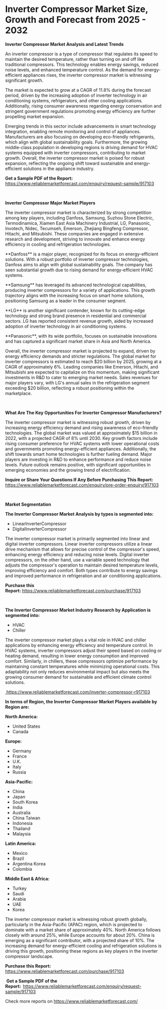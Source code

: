 <p><h1>Inverter Compressor Market Size, Growth and Forecast from 2025 - 2032</h1></p><p><strong>Inverter Compressor Market Analysis and Latest Trends</strong></p>
<p><p>An inverter compressor is a type of compressor that regulates its speed to maintain the desired temperature, rather than turning on and off like traditional compressors. This technology enables energy savings, reduced noise levels, and enhanced temperature control. As the demand for energy-efficient appliances rises, the inverter compressor market is witnessing significant growth. </p><p>The market is expected to grow at a CAGR of 11.8% during the forecast period, driven by the increasing adoption of inverter technology in air conditioning systems, refrigerators, and other cooling applications. Additionally, rising consumer awareness regarding energy conservation and stringent government regulations promoting energy efficiency are further propelling market expansion. </p><p>Emerging trends in this sector include advancements in smart technology integration, enabling remote monitoring and control of appliances. Manufacturers are also focusing on developing eco-friendly refrigerants, which align with global sustainability goals. Furthermore, the growing middle-class population in developing regions is driving demand for HVAC systems equipped with inverter compressors, contributing to market growth. Overall, the inverter compressor market is poised for robust expansion, reflecting the ongoing shift toward sustainable and energy-efficient solutions in the appliance industry.</p></p>
<p><strong>Get a Sample PDF of the Report:&nbsp;</strong> <a href="https://www.reliablemarketforecast.com/enquiry/request-sample/917103?utm_campaign=2296&utm_medium=2&utm_source=Github&utm_content=ia&utm_term=21022025&utm_id=inverter-compressor">https://www.reliablemarketforecast.com/enquiry/request-sample/917103</a></p>
<p>&nbsp;</p>
<p><strong>Inverter Compressor Major Market Players</strong></p>
<p><p>The inverter compressor market is characterized by strong competition among key players, including Danfoss, Samsung, Suzhou Stone Electric, Termodinamica, Xiamen East Asia Machinery Industrial, LG, Panasonic, Invotech, Nidec, Tecumseh, Emerson, Zhejiang Bingfeng Compressor, Hitachi, and Mitsubishi. These companies are engaged in extensive research and development, striving to innovate and enhance energy efficiency in cooling and refrigeration technologies.</p><p>**Danfoss** is a major player, recognized for its focus on energy-efficient solutions. With a robust portfolio of inverter compressor technologies, Danfoss aims to align with global sustainability goals. The company has seen substantial growth due to rising demand for energy-efficient HVAC systems.</p><p>**Samsung** has leveraged its advanced technological capabilities, producing inverter compressors for a variety of applications. This growth trajectory aligns with the increasing focus on smart home solutions, positioning Samsung as a leader in the consumer segment.</p><p>**LG** is another significant contender, known for its cutting-edge technology and strong brand presence in residential and commercial sectors. LG has reported consistent revenue growth, aided by increased adoption of inverter technology in air conditioning systems.</p><p>**Panasonic**, with its wide portfolio, focuses on sustainable innovations and has captured a significant market share in Asia and North America. </p><p>Overall, the inverter compressor market is projected to expand, driven by energy efficiency demands and stricter regulations. The global market for inverter compressors is estimated to reach $20 billion by 2025, growing at a CAGR of approximately 6%. Leading companies like Emerson, Hitachi, and Mitsubishi are expected to capitalize on this momentum, making significant investments in R&D to cater to emerging market needs. Sales revenues for major players vary, with LG's annual sales in the refrigeration segment exceeding $20 billion, reflecting a robust positioning within the marketplace.</p></p>
<p>&nbsp;</p>
<p><strong>What Are The Key Opportunities For Inverter Compressor Manufacturers?</strong></p>
<p><p>The inverter compressor market is witnessing robust growth, driven by increasing energy efficiency demand and rising awareness of eco-friendly technologies. The global market was valued at approximately $15 billion in 2022, with a projected CAGR of 8% until 2030. Key growth factors include rising consumer preference for HVAC systems with lower operational costs and governments promoting energy-efficient appliances. Additionally, the shift towards smart home technologies is further fueling demand. Major players are investing in R&D to enhance performance and reduce noise levels. Future outlook remains positive, with significant opportunities in emerging economies and the growing trend of electrification.</p></p>
<p><strong>Inquire or Share Your Questions If Any Before Purchasing This Report:</strong> <a href="https://www.reliablemarketforecast.com/enquiry/pre-order-enquiry/917103?utm_campaign=2296&utm_medium=2&utm_source=Github&utm_content=ia&utm_term=21022025&utm_id=inverter-compressor">https://www.reliablemarketforecast.com/enquiry/pre-order-enquiry/917103</a></p>
<p>&nbsp;</p>
<p><strong>Market Segmentation</strong></p>
<p><strong>The Inverter Compressor Market Analysis by types is segmented into:</strong></p>
<p><ul><li>LinearInverterCompressor</li><li>DigitalInverterCompressor</li></ul></p>
<p><p>The inverter compressor market is primarily segmented into linear and digital inverter compressors. Linear inverter compressors utilize a linear drive mechanism that allows for precise control of the compressor's speed, enhancing energy efficiency and reducing noise levels. Digital inverter compressors, on the other hand, use a variable speed technology that adjusts the compressor's operation to maintain desired temperature levels, improving efficiency and comfort. Both types contribute to energy savings and improved performance in refrigeration and air conditioning applications.</p></p>
<p><strong>Purchase this Report:&nbsp;</strong><a href="https://www.reliablemarketforecast.com/purchase/917103?utm_campaign=2296&utm_medium=2&utm_source=Github&utm_content=ia&utm_term=21022025&utm_id=inverter-compressor">https://www.reliablemarketforecast.com/purchase/917103</a></p>
<p>&nbsp;</p>
<p><strong>The Inverter Compressor Market Industry Research by Application is segmented into:</strong></p>
<p><ul><li>HVAC</li><li>Chiller</li></ul></p>
<p><p>The inverter compressor market plays a vital role in HVAC and chiller applications by enhancing energy efficiency and temperature control. In HVAC systems, inverter compressors adjust their speed based on cooling or heating demand, resulting in lower energy consumption and improved comfort. Similarly, in chillers, these compressors optimize performance by maintaining constant temperatures while minimizing operational costs. This adaptability not only reduces environmental impact but also meets the growing consumer demand for sustainable and efficient climate control solutions.</p></p>
<p><a href="https://www.reliablemarketforecast.com/inverter-compressor-r917103?utm_campaign=2296&utm_medium=2&utm_source=Github&utm_content=ia&utm_term=21022025&utm_id=inverter-compressor">&nbsp;https://www.reliablemarketforecast.com/inverter-compressor-r917103</a></p>
<p><strong>In terms of Region, the Inverter Compressor Market Players available by Region are:</strong></p>
<p>
    <p> <strong> North America: </strong>
        <ul>
            <li>United States</li>
            <li>Canada</li>
        </ul>
        </p> 
    <p> <strong> Europe: </strong>
        <ul>
            <li>Germany</li>
            <li>France</li>
            <li>U.K.</li>
            <li>Italy</li>
            <li>Russia</li>
        </ul>
        </p> 
    <p> <strong> Asia-Pacific: </strong>
        <ul>
            <li>China</li>
            <li>Japan</li>
            <li>South Korea</li>
            <li>India</li>
            <li>Australia</li>
            <li>China Taiwan</li>
            <li>Indonesia</li>
            <li>Thailand</li>
            <li>Malaysia</li>
        </ul>
        </p> 
    <p> <strong> Latin America: </strong>
        <ul>
            <li>Mexico</li>
            <li>Brazil</li>
            <li>Argentina Korea</li>
            <li>Colombia</li>
        </ul>
        </p> 
    <p> <strong> Middle East & Africa: </strong>
        <ul>
            <li>Turkey</li>
            <li>Saudi</li>
            <li>Arabia</li>
            <li>UAE</li>
            <li>Korea</li>
        </ul>
    </p>
    </p>
<p><p>The inverter compressor market is witnessing robust growth globally, particularly in the Asia-Pacific (APAC) region, which is projected to dominate with a market share of approximately 40%. North America follows closely with around 25%, while Europe accounts for about 20%. China is emerging as a significant contributor, with a projected share of 10%. The increasing demand for energy-efficient cooling and refrigeration solutions is driving this growth, positioning these regions as key players in the inverter compressor landscape.</p></p>
<p><strong>Purchase this Report: </strong><a href="https://www.reliablemarketforecast.com/purchase/917103?utm_campaign=2296&utm_medium=2&utm_source=Github&utm_content=ia&utm_term=21022025&utm_id=inverter-compressor">https://www.reliablemarketforecast.com/purchase/917103</a></p>
<p>&nbsp;<strong>Get a Sample PDF of the Report:&nbsp;&nbsp;</strong><a href="https://www.reliablemarketforecast.com/enquiry/request-sample/917103?utm_campaign=2296&utm_medium=2&utm_source=Github&utm_content=ia&utm_term=21022025&utm_id=inverter-compressor">https://www.reliablemarketforecast.com/enquiry/request-sample/917103</a></p>
<p><strong></strong></p>
<p>Check more reports on <a href="https://www.reliablemarketforecast.com/?utm_campaign=2296&utm_medium=2&utm_source=Github&utm_content=ia&utm_term=21022025&utm_id=inverter-compressor">https://www.reliablemarketforecast.com/</a></p>